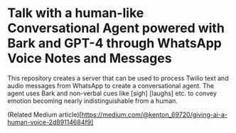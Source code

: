 # Talk with a human-like Conversational Agent powered with Bark and GPT-4 through WhatsApp Voice Notes and Messages

This repository creates a server that can be used to process Twilio text and audio messages from WhatsApp to create a conversational agent. The agent uses Bark and non-verbal cues like [sigh] [laughs] etc. to convey emotion becoming nearly indistinguishable from a human.

(Related Medium article)[https://medium.com/@kenton_69720/giving-ai-a-human-voice-2d89114684f9]
